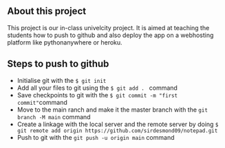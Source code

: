 ## About this project 
This project is our in-class univelcity project. It is aimed at teaching the students how to push to github and also deploy the app on a webhosting platform like pythonanywhere or heroku.

## Steps to push to github
* Initialise git with the `$ git init`
* Add all your files to git using the `$ git add . ` command
* Save checkpoints to git with the `$ git commit -m "first commit"`command
* Move to the main ranch and make it the master branch with the `git branch -M main` command
* Create a linkage with the local server and the remote server by doing `$ git remote add origin https://github.com/sirdesmond09/notepad.git`
* Push to git with the `git push -u origin main` command
